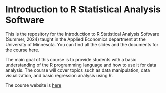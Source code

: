 # Introduction to R Statistical Analysis Software

This is the repository for the Introduction to R Statistical Analysis Software (Summer, 2024) taught in the Applied Economics department at the University of Minnesota. You can find all the slides and the documents for the course here.

The main goal of this course is to provide students with a basic understanding of the R programming language and how to use it for data analysis. The course will cover topics such as data manipulation, data visualization, and basic regression analysis using R.

The course website is [here](https://shunkei3.github.io/R-2024-Summer/)

<!-- ## Lecture Slides -->
<!-- base: https://shunkei3.github.io/R-2024-Summer/ -->
<!-- +  Lecture 0: 
   +  [slides](https://shunkei3.github.io/R-2024-Summer/repo_lec_R_review/Lec_notes/Lec0/Lec0.html)
   +  [slides](https://shunkei3.github.io/R-slides/Lec_notes/Lec0/Lec0.html) -->


